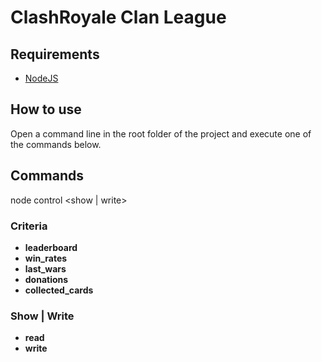 # ClashRoyale Clan League

## Requirements
- [NodeJS](https://nodejs.org/)

## How to use
Open a command line in the root folder of the project and execute one of the commands below.

## Commands
node control <criteria> <show | write>
  
### Criteria
- **leaderboard**
- **win_rates**
- **last_wars**
- **donations**
- **collected_cards**

### Show | Write
- **read**
- **write**
